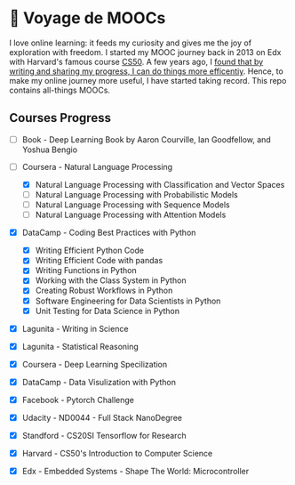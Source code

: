 # 📖 Voyage de MOOCs
I love online learning: it feeds my curiosity and gives me the joy of exploration with freedom. I started my MOOC journey back in 2013 on Edx with Harvard's famous course [CS50](https://cs50.harvard.edu/). A few years ago, I [found that by writing and sharing my progress, I can do things more efficentiy](http://awaisrauf.github.io/deepCuriosity/AI-RoadMap). Hence, to make my online journey more useful, I have started taking record. This repo contains all-things MOOCs. 

## Courses Progress
- [ ] Book - Deep Learning Book by Aaron Courville, Ian Goodfellow, and Yoshua Bengio
- [ ] Coursera - Natural Language Processing
  - [x] Natural Language Processing with Classification and Vector Spaces
  - [ ] Natural Language Processing with Probabilistic Models
  - [ ] Natural Language Processing with Sequence Models
  - [ ] Natural Language Processing with Attention Models
- [x] DataCamp - Coding Best Practices with Python
  - [x] Writing Efficient Python Code
  - [x] Writing Efficient Code with pandas
  - [x] Writing Functions in Python
  - [x] Working with the Class System in Python
  - [x] Creating Robust Workflows in Python
  - [x] Software Engineering for Data Scientists in Python
  - [x] Unit Testing for Data Science in Python
- [x] Lagunita - Writing in Science
- [x] Lagunita - Statistical Reasoning
- [x] Coursera - Deep Learning Specilization
- [x] DataCamp - Data Visulization with Python
- [x] Facebook - Pytorch Challenge
- [x] Udacity - ND0044 - Full Stack NanoDegree
- [x] Standford - CS20SI Tensorflow for Research
- [x] Harvard - CS50's Introduction to Computer Science
- [x] Edx - Embedded Systems - Shape The World: Microcontroller

